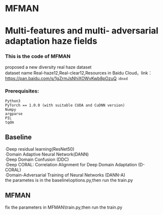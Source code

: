 # MFMAN
# Multi-features and multi- adversarial adaptation haze fields<br>
### This is the code of MFMAN<br>
proposed a new diversity real haze dataset<br>
dataset name Real-haze12,Real-clear12,Resources in Baidu Cloud，link：https://pan.baidu.com/s/1gZrmJsNhiXOWvKwb8pOzuQ :`dnxd`<br>
### Prerequisites:<br>
    Python3
    PyTorch == 1.0.0 (with suitable CUDA and CuDNN version)
    Numpy
    argparse
    PIL
    tqdm
## Baseline
·Deep residual learning(ResNet50)<br>
·Domain Adaptive Neural Network(DANN)<br>
·Deep Domain Confusion (DDC)<br>
·Deep CORAL: Correlation Alignment for Deep Domain Adaptation (D-CORAL)<br>
·Domain-Adversarial Training of Neural Networks (DANN-A) <br>
the parametes is in the baseline\options.py,then run the train.py
## MFMAN
fix the parameters in MFMAN\train.py,then run the train.py
